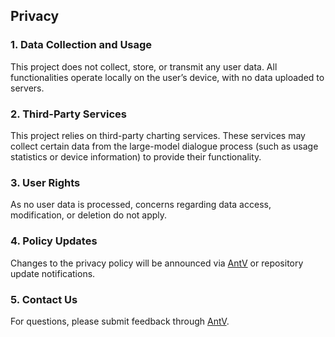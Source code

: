 ## Privacy

### 1. Data Collection and Usage

This project does not collect, store, or transmit any user data. All functionalities operate locally on the user’s device, with no data uploaded to servers.

### 2. Third-Party Services

This project relies on third-party charting services. These services may collect certain data from the large-model dialogue process (such as usage statistics or device information) to provide their functionality.

### 3. User Rights

As no user data is processed, concerns regarding data access, modification, or deletion do not apply.

### 4. Policy Updates

Changes to the privacy policy will be announced via [AntV](https://github.com/antvis) or repository update notifications.

### 5. Contact Us

For questions, please submit feedback through [AntV](https://github.com/antvis).
